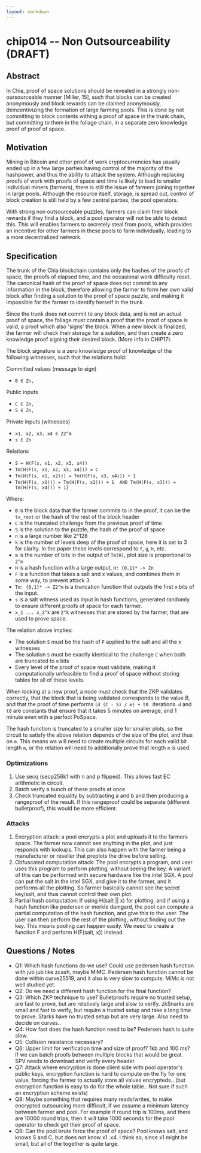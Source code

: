 ```yaml
---
layout: markdown
---
```


# chip014 -- Non Outsourceability (DRAFT)

## Abstract

In Chia, proof of space solutions should be revealed in a strongly non-oursourceable manner [Miller, 15], such that blocks can be created anonymously and block rewards can be claimed anonymously, deincentivizing
the formation of large farming pools. This is done by not committing to block contents withing a proof of space in the trunk chain, but committing to them in the foliage chain, in a separate zero knowledge proof of proof of space.

## Motivation

Mining in Bitcoin and other proof of work cryptocurrencies has usually ended up in a few large parties having control of the majority of the hashpower, and thus the ability to attack the system. Although replacing proofs of work with proofs of space and time is likely to lead to
 smaller individual miners (farmers), there is still the issue of farmers joining together in large pools. Although the resource itself, storage, is spread out, control of block creation is still held by a few central parties, the pool operators.

With strong non outsourceable puzzles, farmers can claim their block rewards if they find a block, and a pool operator will not be able to detect this. This will enables farmers to secretely steal from pools, which provides an incentive for other farmers in these pools to farm individually, leading to a more decentralized network.

## Specification

The trunk of the Chia blockchain contains only the hashes of the proofs of space, the proofs of elapsed time, and the occasional work difficulty reset. The canonical hash of the proof of space does not commit to any information in the block, therefore allowing the farmer to form her own valid block after finding a solution to the proof of space puzzle, and making it impossible for the farmer to identify herself in the trunk.

Since the trunk does not commit to any block data, and is not an actual proof of space, the foliage must contain a proof that the proof of space is valid, a proof which also 'signs' the block. When a new block is finalized, the farmer will check their storage for a solution, and then create a zero knowledge proof signing their desired block. (More info in CHIP17).

The block signature is a zero knowledge proof of knowledge of the following witnesses, such that the relations hold:

Committed values (message to sign)
- `B ∈ Zn,`

Public inputs
- `C ∈ Zn,`
- `S ∈ Zn,`

Private inputs (witnesses)
- `x1, x2, x3, x4 ∈ Z2^m`
- `s ∈ Zn`

Relations
- `S = H(F(s, x1, x2, x3, x4))`
- `Tm(H(F(s, x1, x2, x3, x4))) = C`
- `Tm(H(F(s, x1, x2))) = Tm(H(F(s, x3, x4))) + 1`
- `Tm(H(F(s, x1))) = Tm(H(F(s, x2))) + 1  AND Tm(H(F(s, x3))) = Tm(H(F(s, x4))) + 1}`

Where:
- `B` is the block data that the farmer commits to in the proof, it can be the `tx_root` or the hash of the rest of the block header
- `C` is the truncated challenge from the previous proof of time
- `S` is the solution to the puzzle, the hash of the proof of space
- `n` is a large number like 2^128
- `k` is the number of levels deep of the proof of space, here it is set to 3 for clarity. In the paper these levels correspond to `f`, `g`, `h`, etc.
- `m` is the number of bits in the output of `Tm(H)`, plot size is proportional to `2^m`
- `H` is a hash function with a large output, `H: {0,1}* -> Zn`
- `F` is a function that takes a salt and x values, and combines them in some way, to prevent attack 3.
- `Tm: {0,1}* -> Z2^m` is a truncation function that outputs the first `m` bits of the input.
- `s` is a salt witness used as input in hash functions, generated randomly to ensure different proofs of space for each farmer.
- `x_1 ... x_2^k` are `2^k` witnesses that are stored by the farmer, that are used to prove space.

The relation above implies:
- The solution `S` must be the hash of `F` applied to the salt and all the x witnesses
- The solution `S` must be exactly identical to the challenge `C` when both are truncated to `m` bits
- Every level of the proof of space must validate, making it computationally unfeasible to find a proof of space without storing tables for all of these levels.


When looking at a new proof, a node must check that the ZKP validates correctly, that the block that is being validated corresponds to the value B, and
that the proof of time performs `(d (C - S) / m) + t0 ` iterations. `d` and `t0` are constants that ensure that it takes 5 minutes on average, and 1 minute even with a perfect PoSpace.

The hash function is truncated to a smaller size for smaller plots, so the circuit to satisfy the above relation depends of the size of the plot, and thus on `m`.
This means we will need to create multiple circuits for each valid bit length `m`, or the relation will need to additionally prove that length `m` is used.

### Optimizations
1. Use secq (secp256k1 with n and p flipped). This allows fast EC arithmetic in circuit.
2. Batch verify a bunch of these proofs at once
3. Check truncated equality by subtracting a and b and then producing a rangeproof of the result. If this rangeproof could be separate (different bulletproof), this would be more efficient.

### Attacks

1. Encryption attack: a pool encrypts a plot and uploads it to the farmers space. The farmer now cannot see anything in the plot, and just responds with lookups. This can also happen with the farmer being a manufacturer or reseller that preplots the drive before selling.
2. Obfuscated computation attack: The pool encrypts a program, and user uses this program to perform plotting, without seeing the key. A variant of this can be performed with secure hardware like the intel SGX. A pool can put the salt in the intel SGX, and give it to the farmer, and it performs all the plotting. So farmer basically cannot see the secret key/salt, and thus cannot control their own plot.
3. Partial hash computation: If using H(salt || x) for plotting, and if using a hash function like pedersen or merkle damgard, the pool can compute a partial computation of the hash function, and give this to the user. The user can then perform the rest of the plotting, without finding out the key. This means pooling can happen easily. We need to create a function F and perform H(F(salt, x)) instead.

##  Questions / Notes
- Q1: Which hash functions do we use? Could use pedersen hash function with jub jub like zcash, maybe MiMC. Pedersen hash function cannot be done within curve25519, and it also is very slow to compute. MiMc is not well studied yet.
- Q2: Do we need a different hash function for the final function?
- Q3: Which ZKP technique to use? Bulletproofs require no trusted setup, are fast to prove, but are relatively large and slow to verify. zkSnarks are small and fast to verify, but require a trusted setup and take a long time to prove. Starks have no trusted setup but are very large. Also need to decide on curves..
- Q4: How fast does the hash function need to be? Pedersen hash is quite slow.
- Q5: Collision resistance necessary?
- Q6: Upper limit for verification time and size of proof? 1kb and 100 ms? If we can batch proofs between multiple blocks that would be great. SPV needs to download and verify every header.
- Q7: Attack where encryption is done client side with pool operator's public keys, encryption function is hard to compute on the fly for one value, forcing the farmer to actually store all values encrypteds.. (but encryption function is easy to do for the whole table.. Not sure if such an encryption scheme exists)
- Q8: Maybe something that requires many reads/writes, to make encrypted outsourcing more difficult, if we assume a minimum latency between farmer and pool. For example if round trip is 100ms, and there are 10000 round trips, then it will take 1000 seconds for the pool operator to check get their proof of space.
- Q9: Can the pool brute force the proof of space? Pool knows salt, and knows S and C, but does not know x1..x4. I think so, since x1 might be small, but all of the together is quite large.
